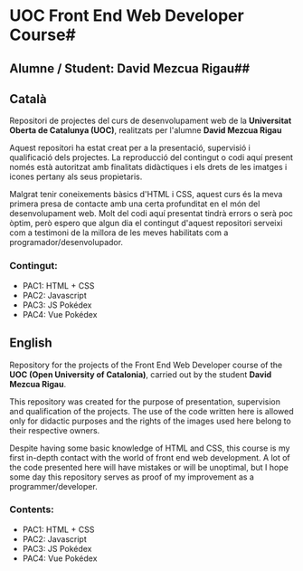 # UOC Front End Web Developer Course#
## Alumne / Student: David Mezcua Rigau##

## Català
Repositori de projectes del curs de desenvolupament web de la **Universitat Oberta de Catalunya (UOC)**,
realitzats per l'alumne **David Mezcua Rigau**

Aquest repositori ha estat creat per a la presentació, supervisió i qualificació dels projectes. La reproducció del contingut o codi aquí present només està autoritzat amb finalitats didàctiques i els drets de les imatges i icones pertany als seus propietaris.

Malgrat tenir coneixements bàsics d'HTML i CSS, aquest curs és la meva primera presa de contacte amb una certa profunditat en el món del desenvolupament web. Molt del codi aquí presentat tindrà errors o serà poc òptim, però espero que algun dia el contingut d'aquest repositori serveixi com a testimoni de la millora de les meves habilitats com a programador/desenvolupador.

### Contingut:
- PAC1: HTML + CSS
- PAC2: Javascript
- PAC3: JS Pokédex
- PAC4: Vue Pokédex


## English
Repository for the projects of the Front End Web Developer course of the **UOC (Open University of Catalonia)**, carried
out by the student **David Mezcua Rigau**.

This repository was created for the purpose of presentation, supervision and qualification of the projects. The use
of the code written here is allowed only for didactic purposes and the rights of the images used here belong to their
respective owners.

Despite having some basic knowledge of HTML and CSS, this course is my first in-depth contact with the world of 
front end web development. A lot of the code presented here will have mistakes or will be unoptimal, but I hope
some day this repository serves as proof of my improvement as a programmer/developer.

### Contents:
- PAC1: HTML + CSS
- PAC2: Javascript
- PAC3: JS Pokédex
- PAC4: Vue Pokédex
